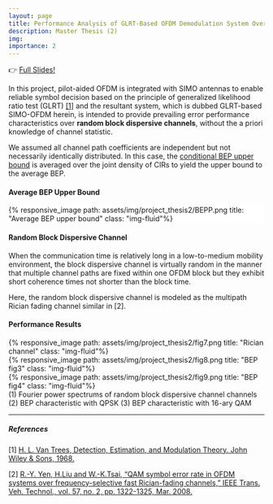 ```yaml
---
layout: page
title: Performance Analysis of GLRT-Based OFDM Demodulation System Over Random Block Dispersive Channel
description: Master Thesis (2)
img: 
importance: 2
---
```


:point_right: [Full Slides!](/assets/pdf/thesis_slides.pdf)

In this project, pilot-aided OFDM is integrated with SIMO antennas to enable reliable symbol decision based on the principle of generalized likelihood ratio test (GLRT) [[1]](#references) and the resultant system, which is dubbed GLRT-based SIMO-OFDM herein, is intended to provide prevailing error performance characteristics over **random block dispersive channels**, without the a priori knowledge of channel statistic.

We assumed all channel path coefficients are independent but not necessarily identically distributed. In this case, the [conditional BEP upper bound](https://lucyliao1997.github.io/projects/thesis1/) is averaged over the joint density of CIRs to yield the upper bound to the average BEP.

#### Average BEP Upper Bound

<div class="w-75 p-3" style="background-color: #FFF;">{% responsive_image path: assets/img/project_thesis2/BEPP.png title: "Average BEP upper bound" class: "img-fluid"%}</div>

#### Random Block Dispersive Channel

 When the communication time is relatively long in a low-to-medium mobility environment, the block dispersive channel is virtually random in the manner that multiple channel paths are fixed within one OFDM block but they exhibit short coherence times not shorter than the block time.


Here, the random block dispersive channel is modeled as the multipath Rician fading channel similar in [2].

#### Performance Results

<div class="container">
  <div class="row">
    <div class="col">
      {% responsive_image path: assets/img/project_thesis2/fig7.png title: "Rician channel" class: "img-fluid"%}
    </div>
    <div class="col">
      {% responsive_image path: assets/img/project_thesis2/fig8.png title: "BEP fig3" class: "img-fluid"%}
    </div>
    <div class="col">
      {% responsive_image path: assets/img/project_thesis2/fig9.png title: "BEP fig4" class: "img-fluid"%}
    </div>
  </div>
</div>
<div class="caption">
    (1) Fourier power spectrums of random block dispersive channel channels
    (2) BEP characteristic with QPSK
    (3) BEP characteristic with 16-ary QAM
</div>

---
##### References
[1] [H. L. Van Trees, Detection, Estimation, and Modulation Theory. John Wiley & Sons, 1968.](https://www.wiley.com/en-us/Detection+Estimation+and+Modulation+Theory%2C+Part+I%3A+Detection%2C+Estimation%2C+and+Filtering+Theory%2C+2nd+Edition-p-9780470542965)

[2] [R.-Y. Yen, H.Liu and W.-K.Tsai, “QAM symbol error rate in OFDM systems over frequency-selective fast Rician-fading channels,” IEEE Trans. Veh. Technol., vol. 57, no. 2, pp. 1322-1325, Mar. 2008.](https://www.researchgate.net/publication/3156754_QAM_Symbol_Error_Rate_in_OFDM_Systems_Over_Frequency-Selective_Fast_Ricean-Fading_Channels)